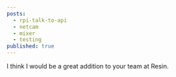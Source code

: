 ```yaml
---
posts:
  - rpi-talk-to-api
  - netcam
  - mixer
  - testing
published: true
---
```

I think I would be a great addition to your team at Resin.

